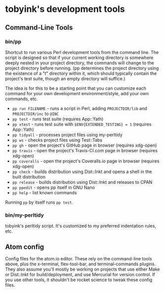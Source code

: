 # tobyink's development tools

## Command-Line Tools

### bin/pp

Shortcut to run various Perl development tools from the command line. The script is designed so that if your current working directory is somewhere deeply nested in your project directory, the commands will change to the project directory before running. (pp determines the project directory using the existence of a "t" directory within it, which should typically contain the project's test suite, though an empty directory will suffice.)

The idea is for this to be a starting point that you can customize each command for your own development environment/style, add your own commands, etc.

* `pp run FILENAME` - runs a script in Perl, adding `PROJECTDIR/lib` and `PROJECTDIR/inc` to `@INC`
* `pp test` - runs test suite (requires App::Yath)
* `pp xtest` - runs test suite with `$ENV{EXTENDED_TESTING} = 1` (requires App::Yath)
* `pp tidyall` - processes project files using my-perltidy
* `pp ws` - checks project files using Test::Tabs
* `pp gh` - open the project's GitHub page in browser (requires xdg-open)
* `pp travis` - open the project's Travis-CI.com page in browser (requires xdg-open)
* `pp coveralls` - open the project's Coveralls.io page in browser (requires xdg-open)
* `pp check` - builds distribution using Dist::Inkt and opens a shell in the built distribution
* `pp release` - builds distribution using Dist::Inkt and releases to CPAN
* `pp ppedit` - opens pp itself in GNU Nano
* `pp help` - list known commands

Running `pp` by itself runs `pp test`.

### bin/my-perltidy

tobyink's perltidy script. It's customized to my preferred indentation rules, etc.

## Atom config

Config files for the atom.io editor. These rely on the command-line tools above, plus the x-terminal, flex-tool-bar, and terminal-commands plugins. They also assume you'll mostly be working on projects that use either Make or Dist::Inkt for build/deployment, and use Mercurial for version control. If you use other tools, it shouldn't be rocket science to tweak these config files.
